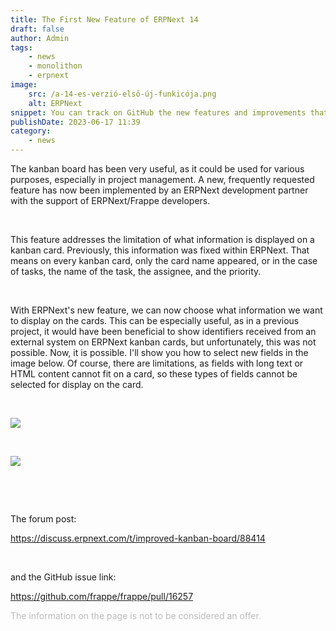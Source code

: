 ```yaml
---
title: The First New Feature of ERPNext 14
draft: false
author: Admin
tags:
    - news
    - monolithon
    - erpnext
image:
    src: /a-14-es-verzió-első-új-funkicója.png
    alt: ERPNext
snippet: You can track on GitHub the new features and improvements that are included in the new versions. Now, the limitation of kanban cards has been removed.
publishDate: 2023-06-17 11:39
category:
    - news
---
```


<p>The kanban board has been very useful, as it could be used for various purposes, especially in project management. A new, frequently requested feature has now been implemented by an ERPNext development partner with the support of ERPNext/Frappe developers.</p><p><br></p><p>This feature addresses the limitation of what information is displayed on a kanban card. Previously, this information was fixed within ERPNext. That means on every kanban card, only the card name appeared, or in the case of tasks, the name of the task, the assignee, and the priority.</p><p><br></p><p>With ERPNext's new feature, we can now choose what information we want to display on the cards. This can be especially useful, as in a previous project, it would have been beneficial to show identifiers received from an external system on ERPNext kanban cards, but unfortunately, this was not possible. Now, it is possible. I'll show you how to select new fields in the image below. Of course, there are limitations, as fields with long text or HTML content cannot fit on a card, so these types of fields cannot be selected for display on the card.</p><p><br></p><p><img src="/8UTvjIn.png"></p><p><br></p><p><img src="/XSO3Ltr.png"></p><p><br></p><p><br></p><p>The forum post:</p><p><a href="https://discuss.erpnext.com/t/improved-kanban-board/88414" rel="noopener noreferrer">https://discuss.erpnext.com/t/improved-kanban-board/88414</a></p><p><br></p><p>and the GitHub issue link:</p><p><a href="https://github.com/frappe/frappe/pull/16257" rel="noopener noreferrer">https://github.com/frappe/frappe/pull/16257</a></p>
<p><span style="color: rgb(187, 187, 187);">The information on the page is not to be considered an offer. </span></p>
